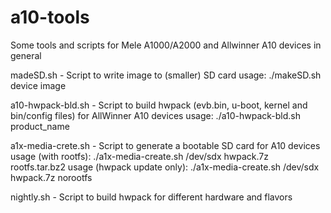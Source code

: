 a10-tools
=========

Some tools and scripts for Mele A1000/A2000 and Allwinner A10 devices in general

madeSD.sh - Script to write image to (smaller) SD card
            usage: ./makeSD.sh device image

a10-hwpack-bld.sh - Script to build hwpack (evb.bin, u-boot, kernel and bin/config files) for AllWinner A10 devices
            usage: ./a10-hwpack-bld.sh product_name

a1x-media-crete.sh - Script to generate a bootable SD card for A10 devices
            usage (with rootfs): ./a1x-media-create.sh /dev/sdx hwpack.7z rootfs.tar.bz2
            usage (hwpack update only): ./a1x-media-create.sh /dev/sdx hwpack.7z norootfs

nightly.sh - Script to build hwpack for different hardware and flavors

